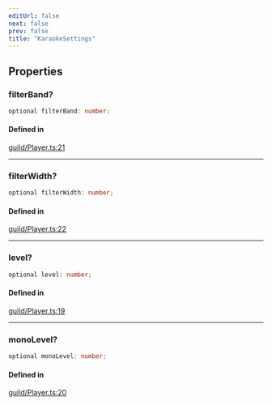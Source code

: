 ```yaml
---
editUrl: false
next: false
prev: false
title: "KaraokeSettings"
---
```


## Properties

<a id="filterband" name="filterband"></a>

### filterBand?

```ts
optional filterBand: number;
```

#### Defined in

[guild/Player.ts:21](https://github.com/shipgirlproject/shoukaku/blob/761f40f7c0b54473070fa1c40602d1504a8bf167/src/guild/Player.ts#L21)

***

<a id="filterwidth" name="filterwidth"></a>

### filterWidth?

```ts
optional filterWidth: number;
```

#### Defined in

[guild/Player.ts:22](https://github.com/shipgirlproject/shoukaku/blob/761f40f7c0b54473070fa1c40602d1504a8bf167/src/guild/Player.ts#L22)

***

<a id="level" name="level"></a>

### level?

```ts
optional level: number;
```

#### Defined in

[guild/Player.ts:19](https://github.com/shipgirlproject/shoukaku/blob/761f40f7c0b54473070fa1c40602d1504a8bf167/src/guild/Player.ts#L19)

***

<a id="monolevel" name="monolevel"></a>

### monoLevel?

```ts
optional monoLevel: number;
```

#### Defined in

[guild/Player.ts:20](https://github.com/shipgirlproject/shoukaku/blob/761f40f7c0b54473070fa1c40602d1504a8bf167/src/guild/Player.ts#L20)
